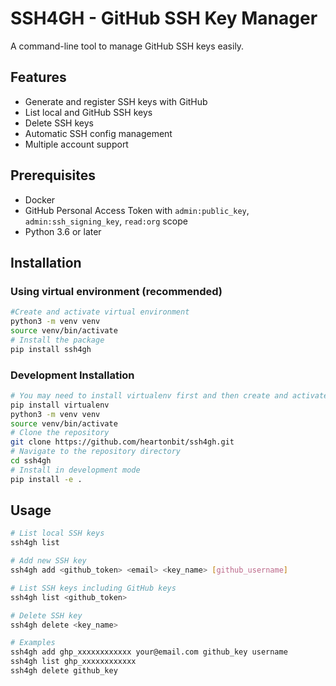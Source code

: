 # SSH4GH - GitHub SSH Key Manager

A command-line tool to manage GitHub SSH keys easily.

## Features

- Generate and register SSH keys with GitHub
- List local and GitHub SSH keys
- Delete SSH keys
- Automatic SSH config management
- Multiple account support

## Prerequisites

- Docker
- GitHub Personal Access Token with `admin:public_key`, `admin:ssh_signing_key`, `read:org` scope
- Python 3.6 or later

## Installation

### Using virtual environment (recommended)

```bash
#Create and activate virtual environment
python3 -m venv venv
source venv/bin/activate
# Install the package
pip install ssh4gh
```

### Development Installation

```bash
# You may need to install virtualenv first and then create and activate virtual environment
pip install virtualenv
python3 -m venv venv
source venv/bin/activate
# Clone the repository
git clone https://github.com/heartonbit/ssh4gh.git
# Navigate to the repository directory
cd ssh4gh
# Install in development mode
pip install -e .
```

## Usage

```bash
# List local SSH keys
ssh4gh list

# Add new SSH key
ssh4gh add <github_token> <email> <key_name> [github_username]

# List SSH keys including GitHub keys
ssh4gh list <github_token>

# Delete SSH key
ssh4gh delete <key_name>

# Examples
ssh4gh add ghp_xxxxxxxxxxxx your@email.com github_key username
ssh4gh list ghp_xxxxxxxxxxxx
ssh4gh delete github_key

```

